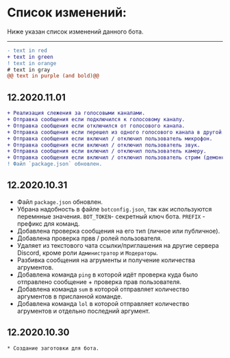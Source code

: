 # Список изменений:
Ниже указан список изменений данного бота.
***
```diff
- text in red
+ text in green
! text in orange
# text in gray
@@ text in purple (and bold)@@
```
## 12.2020.11.01
```diff
+ Реализация слежения за голосовыми каналами.
+ Отправка сообщения если подключился к голосовому каналу.
+ Отправка сообщения если отключился от голосового канала.
+ Отправка сообщения если перешел из одного голосового канала в другой.
+ Отправка сообщения если включил / отключил пользователь микрофон.
+ Отправка сообщения если включил / отключил пользователь звук.
+ Отправка сообщения если включил / отключил пользователь камеру.
+ Отправка сообщения если включил / отключил пользователь стрим (демонстацию).
! Файл `package.json` обновлен.
```

## 12.2020.10.31
* Файл `package.json` обновлен.
* Убрана надобность в файле `botconfig.json`, так как используются перемнные значения. `BOT_TOKEN`- секретный ключ бота. `PREFIX` - префикс для команд.
* Добавлена проверка сообщения на его тип (личное или публичное).
* Добавлена проверка првв / ролей пользователя.
* Удаляет из текстового чата ссылки/приглашения на другие сервера Discord, кроме роли `Администратор` и `Модераторы`.
* Разбивка сообщения на агрументы и получение количества агрументов.
* Добавлена команда `ping` в которой идёт проверка куда было отправлено сообщение + проверка прав пользователя.
* Добавлена команда `sum` в которой отправляет количество аргументов в присланной команде.
* Добавлена команда `lol` в которой отправляет количество агрументов и отдельно последний аргумент.


## 12.2020.10.30
```
* Создание заготовки для бота.
```
